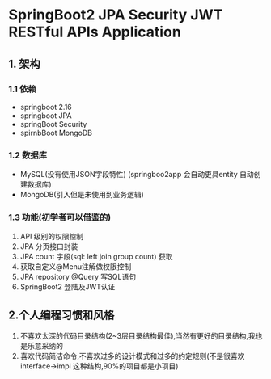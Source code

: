 # SpringBoot2 JPA Security JWT RESTful APIs Application

## 1. 架构
### 1.1 依赖
- springboot 2.16
- springboot JPA
- springBoot Security
- spirnbBoot MongoDB

### 1.2 数据库

- MySQL(没有使用JSON字段特性) (springboo2app 会自动更具entity 自动创建数据库)
- MongoDB(引入但是未使用到业务逻辑)

### 1.3 功能(初学者可以借鉴的)

1. API 级别的权限控制
2. JPA 分页接口封装
3. JPA count 字段(sql: left join group count) 获取
4. 获取自定义@Menu注解做权限控制
5. JPA repository @Query 写SQL语句
6. SpringBoot2 登陆及JWT认证

## 2.个人编程习惯和风格
1. 不喜欢太深的代码目录结构(2~3层目录结构最佳),当然有更好的目录结构,我也是乐意采纳的
2. 喜欢代码简洁命令,不喜欢过多的设计模式和过多的约定规则(不是很喜欢 interface->impl 这种结构,90%的项目都是小项目)
